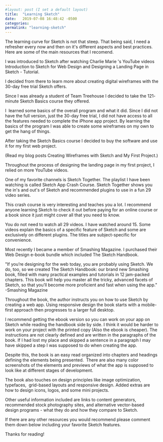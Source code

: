 ```yaml
---
#layout: post (I set a default layout)
title:  "Learning Sketch"
date:   2019-07-08 16:48:42 -0500
categories: 
permalink: "learning-sketch"
---
```

The learning curve for Sketch is not that steep. That being said, I need a refresher every now and then on it's different aspects and best practices. Here are some of the main resources that I recomend. 

I was introduced to Sketch after watching Charlie Marie 's YouTube videos Introduction to Sketch for Web Design and Designing a Landing Page in Sketch - Tutorial.

I decided from there to learn more about creating digital wireframes with the 30-day free trial Sketch offers.

Since I was already a student of Team Treehouse I decided to take the 121- minute Sketch Basics course they offered.

I  learned some basics of the overall program and what it did. Since I did not have the full version, just the 30-day free trial, I did not have access to all the features needed to complete the iPhone app project. By learning the basics of the program I was able to create some wireframes on my own to get the hang of things.

After taking the Sketch Basics course I decided to buy the software and use it for my first web project.

(Read my blog posts Creating Wireframes with Sketch and My First Project.)

Throughout the process of designing the landing page in my first project, I relied on more YouTube videos.

One of my favorite channels is Sketch Together. The playlist I have been watching is called Sketch App Crash Course. Sketch Together shows you the in's and out's of Sketch and recommended plugins to use in a fun 29 video series.

This crash course is very interesting and teaches you a lot. I recommend anyone learning Sketch to check it out before paying for an online course or a book since it just might cover all that you need to know. 

You do not need to watch all 29 videos. I have watched around 15. Some videos explain the basics of a specific feature of Sketch and some are exclusively on different plugins. The titles are subject-specific for convenience.

Most recently I became a member of Smashing Magazine. I purchased their Web Design e-book bundle which included The Sketch Handbook.

"If you’re designing for the web today, you are probably using Sketch. We do, too, so we created The Sketch Handbook: our brand new Smashing book, filled with many practical examples and tutorials in 12 jam-packed chapters. This book will help you master all the tricky, advanced facets of Sketch, so that you’ll become more proficient and fast when using the app." -Smashing Magazine

Throughout the book, the author instructs you on how to use Sketch by creating a web app. Using responsive design the book starts with a mobile-first approach then progresses to a larger full desktop.

I recommend getting the ebook version so you can work on your app on Sketch while reading the handbook side by side. I think it would be harder to work on your project with the printed copy (Also the ebook is cheaper). The instructions are not clearly defined and are written in the paragraphs of the book. If I had lost my place and skipped a sentence in a paragraph I may have skipped a step I was supposed to do when creating the app.

Despite this, the book is an easy read organized into chapters and headings defining the elements being presented.  There are also many color screenshots of the elements and previews of what the app is supposed to look like at different stages of development.

The book also touches on design principles like image optimization, typefaces,  grid-based layouts and responsive design. Added extras are how to design icons, logos, and some mini projects.

Other useful information included are links to content generators, recommended stock photography sites, and alternative vector-based design programs - what they do and how they compare to Sketch.

If there are any other resources you would recommend please comment them down below including your favorite Sketch features.

Thanks for reading!